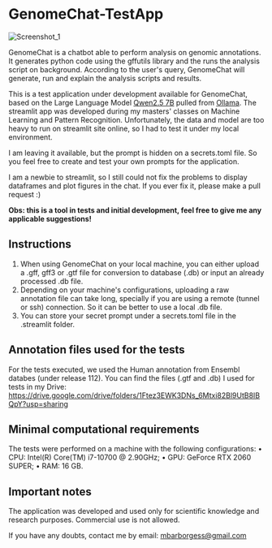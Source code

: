# GenomeChat-TestApp

![Screenshot_1](https://github.com/user-attachments/assets/5a3dae12-349b-4273-9992-e3b5010219a2)

GenomeChat is a chatbot able to perform analysis on genomic annotations. It generates python code using the gffutils library and the runs the analysis script on background. According to the user's query, GenomeChat will generate, run and explain the analysis scripts and results.

This is a test application under development available for GenomeChat, based on the Large Language Model [Qwen2.5 7B](https://qwenlm.github.io/blog/qwen2.5/) pulled from [Ollama](https://ollama.com/library/qwen2.5:7b). The streamlit app was developed during my masters' classes on Machine Learning and Pattern Recognition. Unfortunately, the data and model are too heavy to run on streamlit site online, so I had to test it under my local environment.

I am leaving it available, but the prompt is hidden on a secrets.toml file. So you feel free to create and test your own prompts for the application.

I am a newbie to streamlit, so I still could not fix the problems to display dataframes and plot figures in the chat. If you ever fix it, please make a pull request :)

**Obs: this is a tool in tests and initial development, feel free to give me any applicable suggestions!**

## Instructions

1. When using GenomeChat on your local machine, you can either upload a .gff, gff3 or .gtf file for conversion to database (.db) or input an already processed .db file.
2. Depending on your machine's configurations, uploading a raw annotation file can take long, specially if you are using a remote (tunnel or ssh) connection. So it can be better to use a local .db file.
3. You can store your secret prompt under a secrets.toml file in the .streamlit folder. 

## Annotation files used for the tests

For the tests executed, we used the Human annotation from Ensembl databes (under release 112).
You can find the files (.gtf and .db) I used for tests in my Drive: https://drive.google.com/drive/folders/1Ftez3EWK3DNs_6Mtxi82Bl9UtB8IBQpY?usp=sharing

## Minimal computational requirements

The tests were performed on a machine with the following configurations:
• CPU: Intel(R) Core(TM) i7-10700 @ 2.90GHz;
• GPU: GeForce RTX 2060 SUPER;
• RAM: 16 GB. 

## Important notes

The application was developed and used only for scientific knowledge and research purposes. Commercial use is not allowed.

If you have any doubts, contact me by email: mbarborgess@gmail.com
